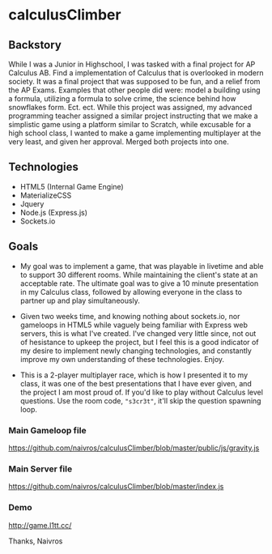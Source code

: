 # calculusClimber


## Backstory 
While I was a Junior in Highschool, I was tasked with a final project for AP Calculus AB. Find a implementation of Calculus that is overlooked in modern society. It was a final project that was supposed to be fun, and a relief from the AP Exams. Examples that other people did were: model a building using a formula, utilizing a formula to solve crime, the science behind how snowflakes form. Ect. ect. While this project was assigned, my advanced programming teacher assigned a similar project instructing that we make a simplistic game using a platform similar to Scratch, while excusable for a high school class, I wanted to make a game implementing multiplayer at the very least, and given her approval. Merged both projects into one.

## Technologies
 - HTML5 (Internal Game Engine) 
 - MaterializeCSS
 - Jquery
 - Node.js (Express.js) 
 - Sockets.io
 
## Goals
 - My goal was to implement a game, that was playable in livetime and able to support 30 different rooms. While maintaining the client's state at an acceptable rate. The ultimate goal was to give a 10 minute presentation in my Calculus class, followed by allowing everyone in the class to partner up and play simultaneously. 
 
 - Given two weeks time, and knowing nothing about sockets.io, nor gameloops in HTML5 while vaguely being familiar with Express web servers, this is what I've created. I've changed very little since, not out of hesistance to upkeep the project, but I feel this is a good indicator of my desire to implement newly changing technologies, and constantly improve my own understanding of these technologies. Enjoy. 

- This is a 2-player multiplayer race, which is how I presented it to my class, it was one of the best presentations that I have ever given, and the project I am most proud of. If you'd like to play without Calculus level questions. Use the room code, `"s3cr3t"`, it'll skip the question spawning loop. 

### Main Gameloop file 
https://github.com/naivros/calculusClimber/blob/master/public/js/gravity.js
### Main Server file
https://github.com/naivros/calculusClimber/blob/master/index.js
### Demo
http://game.l1tt.cc/ 

Thanks,
Naivros 
